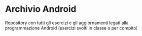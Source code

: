 # Archivio Android
Repository con tutti gli esercizi e gli aggiornamenti legati alla programmazione Android (esercizi svolti in classe o per compito)
